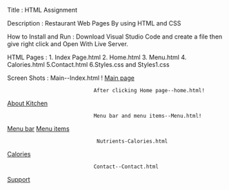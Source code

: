 Title : HTML Assignment

Description : Restaurant Web Pages By using HTML and CSS

How to Install and Run : Download Visual Studio Code and create a file then give right click and Open With Live Server.

HTML Pages : 1. Index Page.html 
             2. Home.html 
             3. Menu.html 
             4. Calories.html 
             5.Contact.html 
             6.Styles.css and Styles1.css

Screen Shots :
                                 Main--Index.html !
[Main page](https://user-images.githubusercontent.com/105827291/173720444-38a822f5-8e70-4c1c-9b95-fcbba61b0190.png)


                                After clicking Home page--home.html!
[About Kitchen](https://user-images.githubusercontent.com/105827291/173721081-c9c44251-3240-455f-87e4-831661c92b2c.png)


                                Menu bar and menu items--Menu.html!
 [Menu bar](https://user-images.githubusercontent.com/105827291/173722179-b854e053-e55d-4def-bb52-36252f125ce3.png)
 [Menu items](https://user-images.githubusercontent.com/105827291/173722364-85479999-d367-4c39-b021-a9b28f739a44.png)

                                 
                                 Nutrients-Calories.html
[Calories](https://user-images.githubusercontent.com/105827291/173722569-01cce95c-2604-477b-9c75-25d31434c849.png)


                                Contact--Contact.html
[Support](https://user-images.githubusercontent.com/105827291/173722817-d88735c8-c1cf-4f49-bc19-a2facb21f3de.png)


